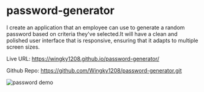# password-generator

I create an application that an employee can use to generate a random password based on criteria they've selected.It will have a clean and polished user interface that is responsive, ensuring that it adapts to multiple screen sizes.

Live URL:  https://wingky1208.github.io/password-generator/

Github Repo: https://github.com/Wingky1208/password-generator.git

![password demo](https://user-images.githubusercontent.com/100000900/169388784-b988fde2-e57e-4e6d-8c38-a74e7c4e1554.png)

